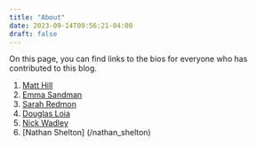 ```yaml
---
title: "About"
date: 2023-09-14T09:56:21-04:00
draft: false
---
```

On this page, you can find links to the bios for everyone who has contributed to this blog.

1. [Matt Hill](/matt_hill)
2. [Emma Sandman](/emma_sandman)
3. [Sarah Redmon](/sarah_redmon)
4. [Douglas Loia](/douglas_test)
5. [Nick Wadley](/nick_wadley)
6. [Nathan Shelton] (/nathan_shelton)